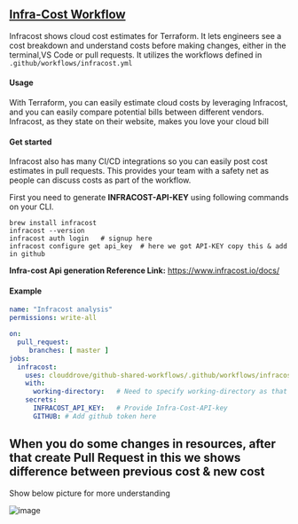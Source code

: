 ## [Infra-Cost Workflow](https://github.com/clouddrove/github-shared-workflows/blob/master/.github/workflows/infracost.yml)
Infracost shows cloud cost estimates for Terraform. It lets engineers see a cost breakdown and understand costs before making changes, either in the terminal,VS Code or pull requests.
It utilizes the workflows defined in `.github/workflows/infracost.yml`

#### Usage
With Terraform, you can easily estimate cloud costs by leveraging Infracost, and you can easily compare potential bills between different vendors. Infracost, as they state on their website, makes you love your cloud bill

#### Get started
Infracost also has many CI/CD integrations so you can easily post cost estimates in pull requests. This provides your team with a safety net as people can discuss costs as part of the workflow.

First you need to generate **INFRACOST-API-KEY** using following commands on your CLI.
```
brew install infracost
infracost --version
infracost auth login   # signup here
infracost configure get api_key  # here we got API-KEY copy this & add in github 

```
**Infra-cost Api generation Reference Link:** https://www.infracost.io/docs/

#### Example

```yaml
name: "Infracost analysis"
permissions: write-all

on:
  pull_request:
     branches: [ master ]
jobs:
  infracost:
    uses: clouddrove/github-shared-workflows/.github/workflows/infracost.yml@master
    with:
      working-directory:   # Need to specify working-directory as that's where the terraform files live in the source code
    secrets:
      INFRACOST_API_KEY:   # Provide Infra-Cost-API-key
      GITHUB: # Add github token here
```

## When you do some changes in resources, after that create Pull Request in this we shows difference between previous cost & new cost
Show below picture for more understanding

![image](https://github.com/clouddrove-sandbox/Infra-cost/assets/116706588/4de7eb51-57a2-4165-8332-fea4a9c5311d)

